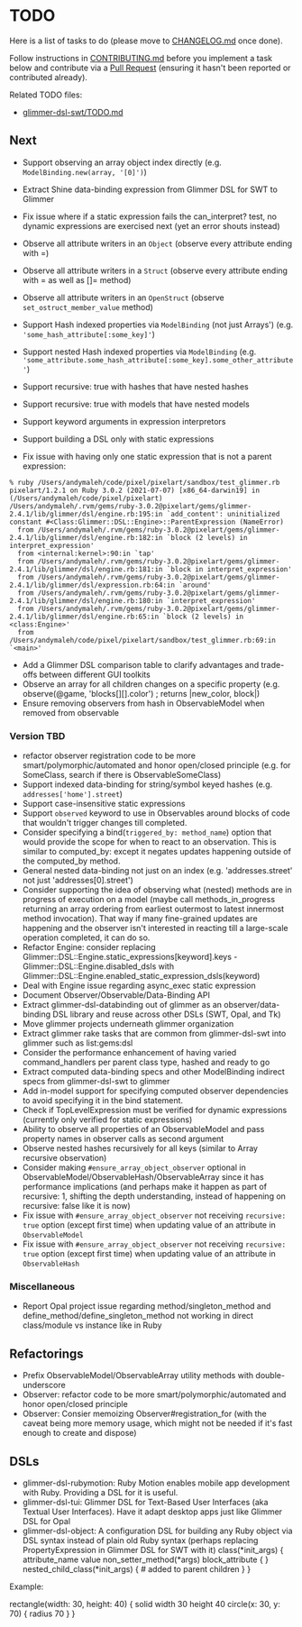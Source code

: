 # TODO

Here is a list of tasks to do (please move to [CHANGELOG.md](CHANGELOG.md) once done).

Follow instructions in [CONTRIBUTING.md](CONTRIBUTING.md) before you implement a task below and contribute via a [Pull Request](https://github.com/AndyObtiva/glimmer/pulls) (ensuring it hasn't been reported or contributed already).

Related TODO files:
- [glimmer-dsl-swt/TODO.md](https://github.com/AndyObtiva/glimmer-dsl-swt/blob/master/TODO.md)

## Next

- Support observing an array object index directly (e.g. `ModelBinding.new(array, '[0]')`)
- Extract Shine data-binding expression from Glimmer DSL for SWT to Glimmer
- Fix issue where if a static expression fails the can_interpret? test, no dynamic expressions are exercised next (yet an error shouts instead)
- Observe all attribute writers in an `Object` (observe every attribute ending with =)
- Observe all attribute writers in a `Struct` (observe every attribute ending with = as well as []= method)
- Observe all attribute writers in an `OpenStruct` (observe `set_ostruct_member_value` method)

- Support Hash indexed properties via `ModelBinding` (not just Arrays') (e.g. `'some_hash_attribute[:some_key]'`)
- Support nested Hash indexed properties via `ModelBinding` (e.g. `'some_attribute.some_hash_attribute[:some_key].some_other_attribute'`)
- Support recursive: true with hashes that have nested hashes
- Support recursive: true with models that have nested models
- Support keyword arguments in expression interpretors
- Support building a DSL only with static expressions
- Fix issue with having only one static expression that is not a parent expression:
```
% ruby /Users/andymaleh/code/pixel/pixelart/sandbox/test_glimmer.rb
pixelart/1.2.1 on Ruby 3.0.2 (2021-07-07) [x86_64-darwin19] in (/Users/andymaleh/code/pixel/pixelart)
/Users/andymaleh/.rvm/gems/ruby-3.0.2@pixelart/gems/glimmer-2.4.1/lib/glimmer/dsl/engine.rb:195:in `add_content': uninitialized constant #<Class:Glimmer::DSL::Engine>::ParentExpression (NameError)
  from /Users/andymaleh/.rvm/gems/ruby-3.0.2@pixelart/gems/glimmer-2.4.1/lib/glimmer/dsl/engine.rb:182:in `block (2 levels) in interpret_expression'
  from <internal:kernel>:90:in `tap'
  from /Users/andymaleh/.rvm/gems/ruby-3.0.2@pixelart/gems/glimmer-2.4.1/lib/glimmer/dsl/engine.rb:181:in `block in interpret_expression'
  from /Users/andymaleh/.rvm/gems/ruby-3.0.2@pixelart/gems/glimmer-2.4.1/lib/glimmer/dsl/expression.rb:64:in `around'
  from /Users/andymaleh/.rvm/gems/ruby-3.0.2@pixelart/gems/glimmer-2.4.1/lib/glimmer/dsl/engine.rb:180:in `interpret_expression'
  from /Users/andymaleh/.rvm/gems/ruby-3.0.2@pixelart/gems/glimmer-2.4.1/lib/glimmer/dsl/engine.rb:65:in `block (2 levels) in <class:Engine>'
  from /Users/andymaleh/code/pixel/pixelart/sandbox/test_glimmer.rb:69:in `<main>'
```
- Add a Glimmer DSL comparison table to clarify advantages and trade-offs between different GUI toolkits
- Observe an array for all children changes on a specific property (e.g. observe(@game, 'blocks[][].color') ; returns |new_color, block|)
- Ensure removing observers from hash in ObservableModel when removed from observable

### Version TBD

- refactor observer registration code to be more smart/polymorphic/automated and honor open/closed principle (e.g. for SomeClass, search if there is ObservableSomeClass)
- Support indexed data-binding for string/symbol keyed hashes (e.g. `addresses['home'].street`)
- Support case-insensitive static expressions
- Support `observed` keyword to use in Observables around blocks of code that wouldn't trigger changes till completed.
- Consider specifying a bind(`triggered_by: method_name`) option that would provide the scope for when to react to an observation.   This is similar to computed_by: except it negates updates happening outside of the computed_by method.
- General nested data-binding not just on an index (e.g. 'addresses.street' not just 'addresses[0].street')
- Consider supporting the idea of observing what (nested) methods are in progress of execution on a model (maybe call methods_in_progress returning an array ordering from earliest outermost to latest innermost method invocation). That way if many fine-grained updates are happening and the observer isn't interested in reacting till a large-scale operation completed, it can do so.
- Refactor Engine: consider replacing Glimmer::DSL::Engine.static_expressions[keyword].keys - Glimmer::DSL::Engine.disabled_dsls with Glimmer::DSL::Engine.enabled_static_expression_dsls(keyword)
- Deal with Engine issue regarding async_exec static expression
- Document Observer/Observable/Data-Binding API
- Extract glimmer-dsl-databinding out of glimmer as an observer/data-binding DSL library and reuse across other DSLs (SWT, Opal, and Tk)
- Move glimmer projects underneath glimmer organization
- Extract glimmer rake tasks that are common from glimmer-dsl-swt into glimmer such as list:gems:dsl
- Consider the performance enhancement of having varied command_handlers per parent class type, hashed and ready to go
- Extract computed data-binding specs and other ModelBinding indirect specs from glimmer-dsl-swt to glimmer
- Add in-model support for specifying computed observer dependencies to avoid specifying it in the bind statement.
- Check if TopLevelExpression must be verified for dynamic expressions (currently only verified for static expressions)
- Ability to observe all properties of an ObservableModel and pass property names in observer calls as second argument
- Observe nested hashes recursively for all keys (similar to Array recursive observation)
- Consider making `#ensure_array_object_observer` optional in ObservableModel/ObservableHash/ObservableArray since it has performance implications (and perhaps make it happen as part of recursive: 1, shifting the depth understanding, instead of happening on recursive: false like it is now)
- Fix issue with `#ensure_array_object_observer` not receiving `recursive: true` option (except first time) when updating value of an attribute in `ObservableModel`
- Fix issue with `#ensure_array_object_observer` not receiving `recursive: true` option (except first time) when updating value of an attribute in `ObservableHash`

### Miscellaneous

- Report Opal project issue regarding method/singleton_method and define_method/define_singleton_method not working in direct class/module vs instance like in Ruby

## Refactorings

- Prefix ObservableModel/ObservableArray utility methods with double-underscore
- Observer: refactor code to be more smart/polymorphic/automated and honor open/closed principle
- Observer: Consier memoizing Observer#registration_for (with the caveat being more memory usage, which might not be needed if it's fast enough to create and dispose)

## DSLs

- glimmer-dsl-rubymotion: Ruby Motion enables mobile app development with Ruby. Providing a DSL for it is useful.
- glimmer-dsl-tui: Glimmer DSL for Text-Based User Interfaces (aka Textual User Interfaces). Have it adapt desktop apps just like Glimmer DSL for Opal
- glimmer-dsl-object: A configuration DSL for building any Ruby object via DSL syntax instead of plain old Ruby syntax (perhaps replacing PropertyExpression in Glimmer DSL for SWT with it)
class(*init_args) {
  attribute_name value
  non_setter_method(*args)
  block_attribute {
  }
  nested_child_class(*init_args) { # added to parent children
  }
}

Example:

rectangle(width: 30, height: 40) {
  solid
  width 30
  height 40
  circle(x: 30, y: 70) {
    radius 70
  }
}
